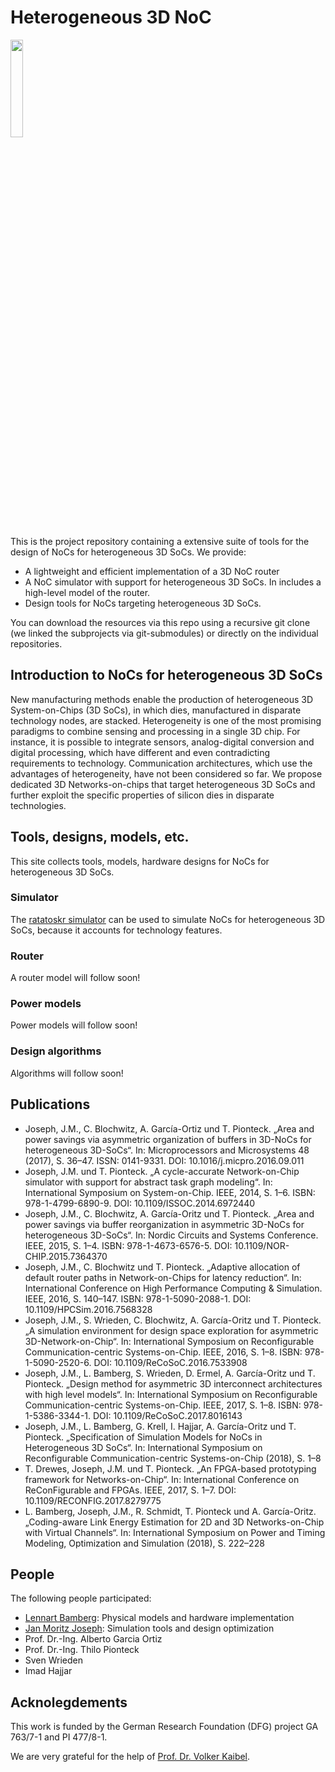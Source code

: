 # Heterogeneous 3D NoC

<img src="https://github.com/jmjos/heterogeneous-3D-NoC/raw/master/docs/figs/heterogeneous3DNoC.png" width=20% align=right/>

This is the project repository containing a extensive suite of tools for the design of NoCs for heterogeneous 3D SoCs. We provide:
- A lightweight and efficient implementation of a 3D NoC router 
- A NoC simulator with support for heterogeneous 3D SoCs. In includes a high-level model of the router.
- Design tools for NoCs targeting heterogeneous 3D SoCs.

You can download the resources via this repo using a recursive git clone (we linked the subprojects via git-submodules) or directly on the individual repositories.

## Introduction to NoCs for heterogeneous 3D SoCs

New manufacturing methods enable the production of heterogeneous 3D System-on-Chips (3D SoCs), in which dies, manufactured in disparate technology nodes, are stacked. Heterogeneity is one of the most promising paradigms to combine sensing and processing in a single 3D chip. For instance, it is possible to integrate sensors, analog-digital conversion and digital processing, which have different and even contradicting requirements to technology. Communication architectures, which use the advantages of heterogeneity, have not been considered so far. We propose dedicated 3D Networks-on-chips that target heterogeneous 3D SoCs and further exploit the specific properties of silicon dies in disparate technologies. 

## Tools, designs, models, etc.

This site collects tools, models, hardware designs for NoCs for heterogeneous 3D SoCs.

### Simulator

The [ratatoskr simulator](github.com/jmjos/ratatoskr) can be used to simulate NoCs for heterogeneous 3D SoCs, because it accounts for technology features.

### Router

A router model will follow soon!

### Power models

Power models will follow soon!

### Design algorithms

Algorithms will follow soon!

## Publications

- Joseph, J.M., C. Blochwitz, A. García-Ortiz und T. Pionteck. „Area and power savings via asymmetric organization of buffers in 3D-NoCs for heterogeneous 3D-SoCs“. In: Microprocessors and Microsystems 48 (2017), S. 36–47. ISSN: 0141-9331. DOI: 10.1016/j.micpro.2016.09.011
- Joseph, J.M. und T. Pionteck. „A cycle-accurate Network-on-Chip simulator with support for abstract task graph modeling“. In: International Symposium on System-on-Chip. IEEE, 2014, S. 1–6. ISBN: 978-1-4799-6890-9. DOI: 10.1109/ISSOC.2014.6972440
- Joseph, J.M., C. Blochwitz, A. García-Oritz und T. Pionteck. „Area and power savings via buffer reorganization in asymmetric 3D-NoCs for heterogeneous 3D-SoCs“. In: Nordic Circuits and Systems Conference. IEEE, 2015, S. 1–4. ISBN: 978-1-4673-6576-5. DOI: 10.1109/NOR-CHIP.2015.7364370
- Joseph, J.M., C. Blochwitz und T. Pionteck. „Adaptive allocation of default router paths in Network-on-Chips for latency reduction“. In: International Conference on High Performance Computing & Simulation. IEEE, 2016, S. 140–147. ISBN: 978-1-5090-2088-1. DOI: 10.1109/HPCSim.2016.7568328
- Joseph, J.M., S. Wrieden, C. Blochwitz, A. García-Oritz und T. Pionteck. „A simulation environment for design space exploration for asymmetric 3D-Network-on-Chip“. In: International Symposium on Reconfigurable Communication-centric Systems-on-Chip. IEEE, 2016, S. 1–8. ISBN: 978-1-5090-2520-6. DOI: 10.1109/ReCoSoC.2016.7533908
- Joseph, J.M., L. Bamberg, S. Wrieden, D. Ermel, A. García-Oritz und T. Pionteck. „Design method for asymmetric 3D interconnect architectures with high level models“. In: International Symposium on Reconfigurable Communication-centric Systems-on-Chip.
IEEE, 2017, S. 1–8. ISBN: 978-1-5386-3344-1. DOI: 10.1109/ReCoSoC.2017.8016143
- Joseph, J.M., L. Bamberg, G. Krell, I. Hajjar, A. García-Oritz und T. Pionteck. „Specification of Simulation Models for NoCs in Heterogeneous 3D SoCs“. In: International Symposium on Reconfigurable Communication-centric Systems-on-Chip (2018), S. 1–8
- T. Drewes, Joseph, J.M. und T. Pionteck. „An FPGA-based prototyping framework for Networks-on-Chip“. In: International Conference on ReConFigurable and FPGAs. IEEE, 2017, S. 1–7. DOI: 10.1109/RECONFIG.2017.8279775
- L. Bamberg, Joseph, J.M., R. Schmidt, T. Pionteck und A. García-Oritz. „Coding-aware Link Energy Estimation for 2D and 3D Networks-on-Chip with Virtual Channels“. In: International Symposium on Power and Timing Modeling, Optimization and Simulation (2018), S. 222–228

## People 
The following people participated:
- [Lennart Bamberg](github.com/lennartjanis): Physical models and hardware implementation
- [Jan Moritz Joseph](https://github.com/jmjos): Simulation tools and design optimization
- Prof. Dr.-Ing. Alberto Garcia Ortiz
- Prof. Dr.-Ing. Thilo Pionteck
- Sven Wrieden
- Imad Hajjar

## Acknolegdements

This work is funded by the German Research Foundation (DFG) project GA 763/7-1 and PI 477/8-1.

We are very grateful for the help of [Prof. Dr. Volker Kaibel](https://www.math.uni-magdeburg.de/~kaibel/).
